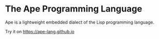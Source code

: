 # The Ape Programming Language

Ape is a lightweight embedded dialect of the Lisp programming language.

Try it on https://ape-lang.github.io
